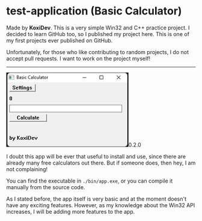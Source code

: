 # test-application (Basic Calculator)
Made by **KoxiDev**. This is a very simple Win32 and C++ practice project.
I decided to learn GitHub too, so I published my project here. This is one of my first projects ever published on GitHub.

Unfortunately, for those who like contributing to random projects, I do not accept pull requests. I want to work on the project myself!

---

![](./img/app-preview.png)0.2.0

I doubt this app will be ever that useful to install and use, since there are already many free calculators out there. But if someone does, then hey, I am not complaining!

You can find the executable in `./bin/app.exe`, or you can compile it manually from the source code.

As I stated before, the app itself is very basic and at the moment doesn't have any exciting features.
However, as my knowledge about the Win32 API increases, I will be adding more features to the app.
